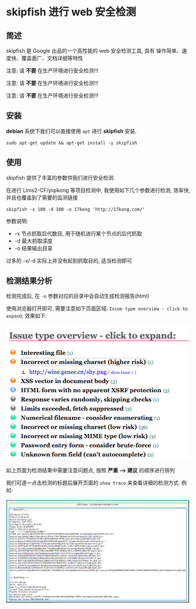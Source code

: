 # skipfish 进行 web 安全检测

## 简述

skipfish 是 Google 出品的一个高性能的 web 安全检测工具, 具有 操作简单、速度快、覆盖面广、文档详细等特性

注意: 请 **不要** 在生产环境进行安全检测!!!

注意: 请 **不要** 在生产环境进行安全检测!!!

注意: 请 **不要** 在生产环境进行安全检测!!!

## 安装

**debian** 系统下我们可以直接使用 `apt` 进行 **skipfish** 安装.

```
sudo apt-get update && apt-get install -y skipfish
```

## 使用

skipfish 提供了丰富的参数供我们进行安全检测.

在进行 Lims2-CF/yiqikong 等项目检测中, 我使用如下几个参数进行检测, 效率快, 并且也覆盖到了需要的监测链接


```
skipfish -x 100 -d 100 -o 17kong 'http://17kong.com/'
```

参数说明:

* -x 节点抓取后代数目, 用于随机进行某个节点的后代抓取
* -d 最大抓取深度
* -o 结果输出目录

过多的 -x/-d 实际上并没有起到抓取目的, 适当检测即可

## 检测结果分析

检测完成后, 在 `-o` 参数对应的目录中会自动生成检测报告(html)

使用浏览器打开即可, 需要注意如下页面区域: `Issue type overview - click to expand`, 效果如下:

![issue](issue.png)

如上页面为检测结果中需要注意问题点, 按照 **严重 --> 建议** 的顺序进行排列

我们可逐一点击检测的标题后展开页面的  `show trace` 来查看详细的检测方式. 例如:

![trace](trace.png)


